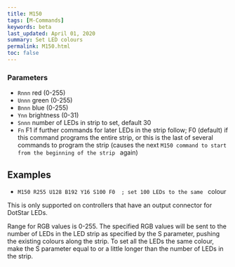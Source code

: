```yaml
---
title: M150
tags: [M-Commands] 
keywords: beta 
last_updated: April 01, 2020 
summary: Set LED colours 
permalink: M150.html
toc: false 
---
```



### Parameters

* `Rnnn` red (0-255)
* `Unnn` green (0-255)
* `Bnnn` blue (0-255)
* `Ynn` brightness (0-31)
* `Snnn` number of LEDs in strip to set, default  30
* `Fn` F1 if further commands for later LEDs in the strip follow; F0 (default) if this command programs the entire strip, or this is the last of several commands to program the strip (causes the next ` M150 command to start from the beginning of the strip  ` again)

## Examples

* ` M150 R255 U128 B192 Y16 S100 F0  ; set 100 LEDs to the same  ` colour

This is only supported on controllers that have an output connector for DotStar LEDs.

Range for RGB values is 0-255. The specified RGB values will be sent to the number of LEDs in the LED  strip as specified by the S parameter, pushing the existing colours along the strip. To set all the LEDs the same colour, make the S parameter equal to or a little longer than the number of LEDs in the strip.

